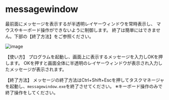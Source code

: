 # messagewindow
最前面にメッセージを表示するが半透明レイヤーウィンドウを常時表示し、
マウスやキーボード操作ができないように制御します。
終了は簡単にはできません。下部の【終了方法】をご参照ください。

![image](https://user-images.githubusercontent.com/2605401/218258144-08b1dd48-2f9c-43ec-af1a-37a8d3d832be.png)

【使い方】
プログラムを起動し、画面上に表示するメッセージを入力しOKを押します。
OKを押すと画面全体に半透明のレイヤーウィンドウが表示され入力したメッセージが表示されます。

【終了方法】
メッセージの終了方法はCtrl+Shift+Escを押してタスクマネージャを起動し、`messagewindow.exe`を終了させてください。
※キーボード操作のみで終了操作をしてください。
